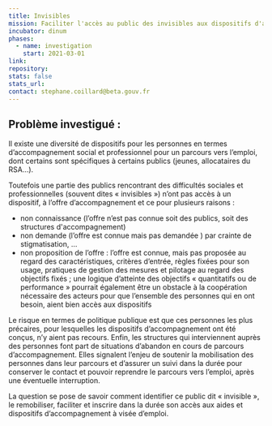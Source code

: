 ```yaml
---
title: Invisibles
mission: Faciliter l'accès au public des invisibles aux dispositifs d'accompagnement vers l'emploi
incubator: dinum
phases:
  - name: investigation
    start: 2021-03-01
link:
repository: 
stats: false 
stats_url: 
contact: stephane.coillard@beta.gouv.fr
---
```


## Problème investigué :
Il existe une diversité de dispositifs pour les personnes en termes d’accompagnement social et professionnel pour un parcours vers l’emploi, dont certains sont spécifiques à certains publics (jeunes, allocataires du RSA…).

Toutefois une partie des publics rencontrant des difficultés sociales et professionnelles (souvent dites « invisibles ») n’ont pas accès à un dispositif, à l’offre d’accompagnement et ce pour plusieurs raisons : 
* non connaissance (l’offre n’est pas connue soit des publics, soit des structures d'accompagnement)
* non demande (l’offre est connue  mais pas demandée ) par crainte de stigmatisation, …
* non proposition de l’offre : l’offre est connue, mais pas proposée au regard des caractéristiques, critères d’entrée,  règles fixées pour son usage, pratiques de gestion des mesures et  pilotage au regard des objectifs fixés ;   une logique d’atteinte des objectifs « quantitatifs ou de performance »  pourrait également être un obstacle à la coopération nécessaire des acteurs pour que l’ensemble des personnes qui en ont besoin, aient bien accès aux dispositifs

Le risque en termes de politique publique est que ces personnes les plus précaires, pour lesquelles les dispositifs d’accompagnement ont été conçus, n’y aient pas recours.
Enfin, les structures qui interviennent auprès des personnes font part de situations d’abandon en cours de parcours d’accompagnement. Elles signalent l’enjeu de soutenir la mobilisation des personnes dans leur parcours et d’assurer un suivi dans la durée pour conserver le contact et pouvoir reprendre le parcours vers l’emploi, après une éventuelle interruption.

La question se pose de savoir comment identifier ce public dit « invisible », le remobiliser, faciliter et inscrire dans la durée son accès aux aides et dispositifs d’accompagnement à visée d’emploi.
